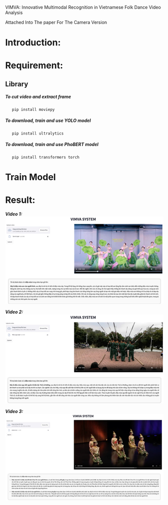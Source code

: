 VIMVA: Innovative Multimodal Recognition in
Vietnamese Folk Dance Video Analysis

Attached Into The paper For The Camera Version

# Introduction:

# Requirement:
  ## Library
  ##### *To cut video and extract frame*
  ```
     pip install moviepy
 ```
  ##### *To download, train and use YOLO model*
  ```
     pip install ultralytics
 ```
##### *To download, train and use PhoBERT model*
  ```
     pip install transformers torch
 ```
# Train Model

# Result:
***Video 1:***
![Results1](./demo/demo1.jpg)

***Video 2:***
![Results2](./demo/demo2.jpg)

***Video 3:***
![Results3](./demo/demo3.1.jpg)





